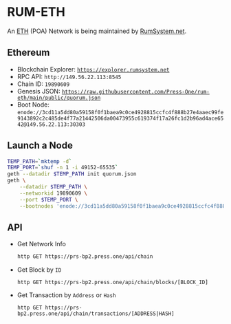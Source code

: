 # RUM-ETH

An [ETH](https://ethereum.org/) (POA) Network is being maintained by [RumSystem.net](RumSystem.net).

## Ethereum

- Blockchain Explorer: [`https://explorer.rumsystem.net`](https://explorer.rumsystem.net)
- RPC API: `http://149.56.22.113:8545`
- Chain ID: `19890609`
- Genesis JSON: [`https://raw.githubusercontent.com/Press-One/rum-eth/main/public/quorum.json`](https://raw.githubusercontent.com/Press-One/rum-eth/main/public/quorum.json)
- Boot Node: `enode://3cd11a5dd80a59158f0f1baea9c0ce4928815ccfc4f888b27e4aaec99fe9143892c2c485de4f77a21442506da00473955c619374f17a26fc1d2b96ad4ace6542@149.56.22.113:30303`

## Launch a Node

```bash
TEMP_PATH=`mktemp -d`
TEMP_PORT=`shuf -n 1 -i 49152-65535`
geth --datadir $TEMP_PATH init quorum.json
geth \
    --datadir $TEMP_PATH \
    --networkid 19890609 \
    --port $TEMP_PORT \
    --bootnodes 'enode://3cd11a5dd80a59158f0f1baea9c0ce4928815ccfc4f888b27e4aaec99fe9143892c2c485de4f77a21442506da00473955c619374f17a26fc1d2b96ad4ace6542@149.56.22.113:30303'
```

## API

- Get Network Info
    ```bash
    http GET https://prs-bp2.press.one/api/chain
    ```
- Get Block by `ID`
    ```
    http GET https://prs-bp2.press.one/api/chain/blocks/[BLOCK_ID]
    ```
- Get Transaction by `Address` or `Hash`
    ```
    http GET https://prs-bp2.press.one/api/chain/transactions/[ADDRESS|HASH]
    ```

